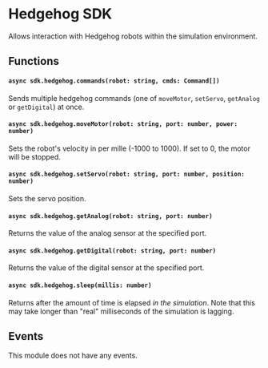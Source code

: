 # Hedgehog SDK
Allows interaction with Hedgehog robots within the simulation environment.

## Functions
#### `async sdk.hedgehog.commands(robot: string, cmds: Command[])`
Sends multiple hedgehog commands (one of `moveMotor`, `setServo`, `getAnalog` or `getDigital`) at once.

#### `async sdk.hedgehog.moveMotor(robot: string, port: number, power: number)`
Sets the robot's velocity in per mille (-1000 to 1000). If set to 0, the motor will be stopped.

#### `async sdk.hedgehog.setServo(robot: string, port: number, position: number)`
Sets the servo position.

#### `async sdk.hedgehog.getAnalog(robot: string, port: number)`
Returns the value of the analog sensor at the specified port.

#### `async sdk.hedgehog.getDigital(robot: string, port: number)`
Returns the value of the digital sensor at the specified port.

#### `async sdk.hedgehog.sleep(millis: number)`
Returns after the amount of time is elapsed *in the simulation*. Note that this may take longer than "real" milliseconds of the simulation is lagging.

## Events
This module does not have any events.
